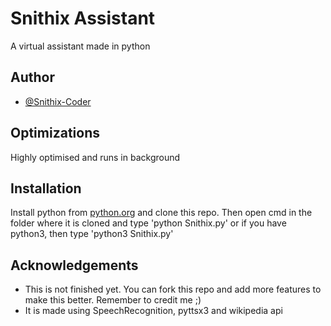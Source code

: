
# Snithix Assistant

A virtual assistant made in python
## Author

- [@Snithix-Coder](https://www.github.com/Snithix-Coder)

  
## Optimizations

Highly optimised and runs in background
  
## Installation

Install python from [python.org](https://python.org) and clone this repo. Then open cmd in the folder where it is cloned and type 'python Snithix.py' or if you have python3, then type 'python3 Snithix.py'

## Acknowledgements

 - This is not finished yet. You can fork this repo and add more features to make this better. Remember to credit me ;)
 - It is made using SpeechRecognition, pyttsx3 and wikipedia api
  
